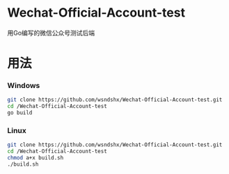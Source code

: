 # Wechat-Official-Account-test
用Go编写的微信公众号测试后端

# 用法

### Windows

```bash
git clone https://github.com/wsndshx/Wechat-Official-Account-test.git
cd /Wechat-Official-Account-test
go build
```

### Linux

```bash
git clone https://github.com/wsndshx/Wechat-Official-Account-test.git
cd /Wechat-Official-Account-test
chmod a+x build.sh
./build.sh
```